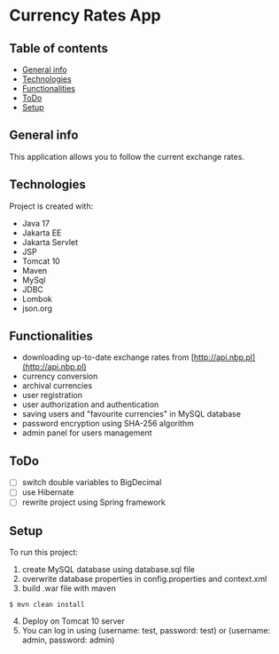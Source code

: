 # Currency Rates App

## Table of contents
* [General info](#general-info)
* [Technologies](#technologies)
* [Functionalities](#Functionalities)
* [ToDo](#ToDo)
* [Setup](#setup)

## General info
This application allows you to follow the current exchange rates.
	
## Technologies
Project is created with:
* Java 17
* Jakarta EE
* Jakarta Servlet
* JSP
* Tomcat 10
* Maven 
* MySql
* JDBC
* Lombok
* json.org

## Functionalities
* downloading up-to-date exchange rates from [http://api.nbp.pl](http://api.nbp.pl)
* currency conversion
* archival currencies
* user registration
* user authorization and authentication
* saving users and "favourite currencies" in MySQL database
* password encryption using SHA-256 algorithm
* admin panel for users management

## ToDo
- [ ] switch double variables to BigDecimal
- [ ] use Hibernate
- [ ] rewrite project using Spring framework
	
## Setup
To run this project:
1. create MySQL database using database.sql file
2. overwrite database properties in config.properties and context.xml
3. build .war file with maven
```
$ mvn clean install
```
4. Deploy on Tomcat 10 server
5. You can log in using (username: test, password: test) or (username: admin, password: admin)
